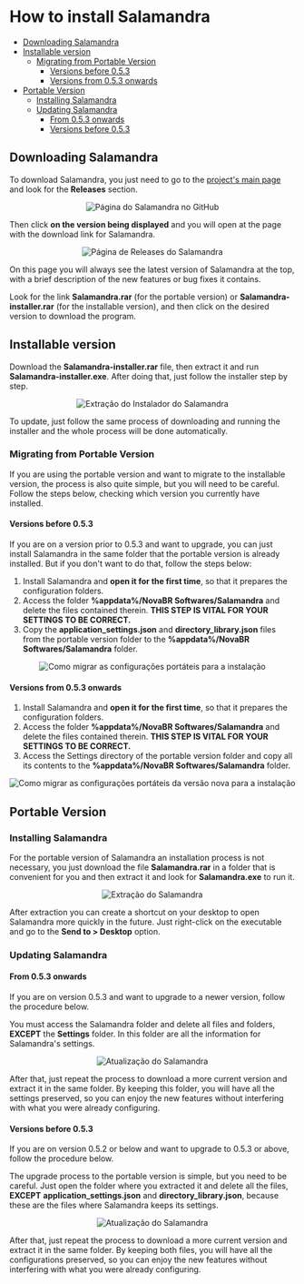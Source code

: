 # How to install Salamandra

- [Downloading Salamandra](#downloading-salamandra)
- [Installable version](#installable-version)
  - [Migrating from Portable Version](#migrating-from-portable-version)
    - [Versions before 0.5.3](#versions-before-053)
    - [Versions from 0.5.3 onwards](#versions-from-053-onwards)
- [Portable Version](#portable-version)
  - [Installing Salamandra](#installing-salamandra)
  - [Updating Salamandra](#updating-salamandra)
    - [From 0.5.3 onwards](#from-053-onwards)
    - [Versions before 0.5.3](#versions-before-053)

## Downloading Salamandra

To download Salamandra, you just need to go to the [project's main page](https://github.com/ocarolino/SalamandraRadio) and look for the **Releases** section.

<p align="center">
<img src="Images/How to Install/SalamandraGitHub.png" alt="Página do Salamandra no GitHub" />
</p>

Then click **on the version being displayed** and you will open at the page with the download link for Salamandra.

<p align="center">
<img src="Images/How to Install/SalamandraReleases.png" alt="Página de Releases do Salamandra" />
</p>

On this page you will always see the latest version of Salamandra at the top, with a brief description of the new features or bug fixes it contains.

Look for the link **Salamandra.rar** (for the portable version) or **Salamandra-installer.rar** (for the installable version), and then click on the desired version to download the program.

## Installable version

Download the **Salamandra-installer.rar** file, then extract it and run **Salamandra-installer.exe**. After doing that, just follow the installer step by step.

<p align="center">
<img src="Images/How to Install/ExtractingSalamandraInstaller.webp" alt="Extração do Instalador do Salamandra" />
</p>

To update, just follow the same process of downloading and running the installer and the whole process will be done automatically.

### Migrating from Portable Version

If you are using the portable version and want to migrate to the installable version, the process is also quite simple, but you will need to be careful. Follow the steps below, checking which version you currently have installed.

#### Versions before 0.5.3

If you are on a version prior to 0.5.3 and want to upgrade, you can just install Salamandra in the same folder that the portable version is already installed. But if you don't want to do that, follow the steps below:

1. Install Salamandra and **open it for the first time**, so that it prepares the configuration folders.
2. Access the folder **%appdata%/NovaBR Softwares/Salamandra** and delete the files contained therein. **THIS STEP IS VITAL FOR YOUR SETTINGS TO BE CORRECT.**
3. Copy the **application_settings.json** and **directory_library.json** files from the portable version folder to the **%appdata%/NovaBR Softwares/Salamandra** folder.

<p align="center">
<img src="Images/How to Install/MigratingSalamandraSettings.webp" alt="Como migrar as configurações portáteis para a instalação" />
</p>

#### Versions from 0.5.3 onwards

1. Install Salamandra and **open it for the first time**, so that it prepares the configuration folders.
2. Access the folder **%appdata%/NovaBR Softwares/Salamandra** and delete the files contained therein. **THIS STEP IS VITAL FOR YOUR SETTINGS TO BE CORRECT.**
3. Access the Settings directory of the portable version folder and copy all its contents to the **%appdata%/NovaBR Softwares/Salamandra** folder.

<p align="center">
<img src="Images/How to Install/MigratingSalamandraFromSettingsFolder.webp" alt="Como migrar as configurações portáteis da versão nova para a instalação" />
</p>

## Portable Version

### Installing Salamandra

For the portable version of Salamandra an installation process is not necessary, you just download the file **Salamandra.rar** in a folder that is convenient for you and then extract it and look for **Salamandra.exe** to run it.

<p align="center">
<img src="Images/How to Install/ExtractingSalamandra.webp" alt="Extração do Salamandra" />
</p>

After extraction you can create a shortcut on your desktop to open Salamandra more quickly in the future. Just right-click on the executable and go to the **Send to > Desktop** option.

### Updating Salamandra

#### From 0.5.3 onwards

If you are on version 0.5.3 and want to upgrade to a newer version, follow the procedure below.

You must access the Salamandra folder and delete all files and folders, **EXCEPT** the **Settings** folder. In this folder are all the information for Salamandra's settings.

<p align="center">
<img src="Images/How to Install/UpdatingSalamandraSettingsFolder.webp" alt="Atualização do Salamandra" />
</p>

After that, just repeat the process to download a more current version and extract it in the same folder. By keeping this folder, you will have all the settings preserved, so you can enjoy the new features without interfering with what you were already configuring.

#### Versions before 0.5.3

If you are on version 0.5.2 or below and want to upgrade to 0.5.3 or above, follow the procedure below.

The upgrade process to the portable version is simple, but you need to be careful. Just open the folder where you extracted it and delete all the files, **EXCEPT** **application_settings.json** and **directory_library.json**, because these are the files where Salamandra keeps its settings.

<p align="center">
<img src="Images/How to Install/UpdatingSalamandra.webp" alt="Atualização do Salamandra" />
</p>

After that, just repeat the process to download a more current version and extract it in the same folder. By keeping both files, you will have all the configurations preserved, so you can enjoy the new features without interfering with what you were already configuring.
